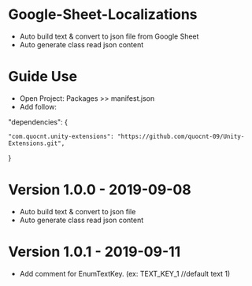 # Google-Sheet-Localizations
+ Auto build text & convert to json file from Google Sheet
+ Auto generate class read json content
 
# Guide Use

+ Open Project: Packages >> manifest.json
+ Add follow:

"dependencies": {
    
    "com.quocnt.unity-extensions": "https://github.com/quocnt-09/Unity-Extensions.git",    
}

# Version 1.0.0 - 2019-09-08
+ Auto build text & convert to json file
+ Auto generate class read json content

# Version 1.0.1 - 2019-09-11
+ Add comment for EnumTextKey. (ex: TEXT_KEY_1    //default text 1)
